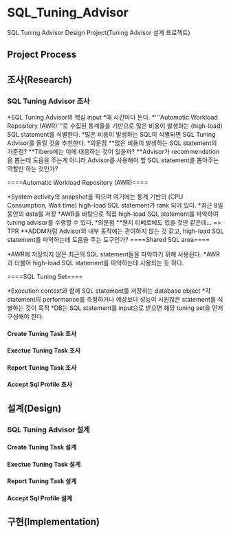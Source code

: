 # SQL_Tuning_Advisor
SQL Tuning Advisor Design Project(Tuning Advisor 설계 프로젝트)

## Project Process
## 조사(Research)
### SQL Tuning Advisor 조사

*SQL Tuning Advisor의 핵심 input
*매 시간마다 돈다.
*'''Automatic Workload Repository (AWR)'''로 수집된 통계들을 기반으로 많은 비용이 발생하는 (high-load) SQL statement를 식별한다.
*많은 비용이 발생하는 SQL이 식별되면 SQL Tuning Advisor를 돌릴 것을 추천한다.
*의문점
**많은 비용이 발생하는 SQL statement의 기준점?
**Tibero에는 이에 대응하는 것이 있을까?
**Advisor가 recommendation을 뽑는데 도움을 주는게 아니라 Advisor를 사용해야 할 SQL statement를 뽑아주는 역할만 하는 것인가?

====Automatic Workload Repository (AWR)====

*System activity의 snapshot을 찍으며 여기에는 통계 기반의 (CPU Consumption, Wait time) high-load SQL statement가 rank 되어 있다.
*최근 8일 동안의 data를 저장
*AWR을 바탕으로 직접 high-load SQL statement를 파악하여 tuning advisor를 수행할 수 있다.
*의문점
**왠지 티베로에도 있을 것만 같은데... => TPR
**ADDM처럼 Advisor의 내부 동작에는 관여하지 않는 것 같고, high-load SQL statement를 파악하는데 도움을 주는 도구인가?
====Shared SQL area====

*AWR에 저장되지 않은 최근의 SQL statement들을 파악하기 위해 사용된다.
*AWR과 더불어 high-load SQL statement를 파악하는데 사용되는 듯 하다.

====SQL Tuning Set====

*Execution context와 함께 SQL statement를 저장하는 database object
*각 statement의 performance를 측정하거나 예상보다 성능이 시원찮은 statement를 식별하는 것이 목적
*DB는 SQL statement를 input으로 받으면 해당 tuning set을 먼저 구성해야 한다.

#### Create Tuning Task 조사
#### Exectue Tuning Task 조사
#### Report Tuning Task 조사
#### Accept Sql Profile 조사
## 설계(Design)
### SQL Tuning Advisor 설계
#### Create Tuning Task 설계
#### Exectue Tuning Task 설계
#### Report Tuning Task 설계
#### Accept Sql Profile 설계
## 구현(Implementation)
